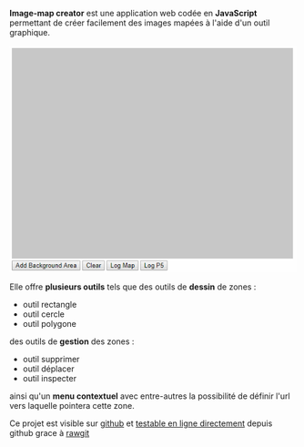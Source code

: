 **Image-map creator** est une application web codée en **JavaScript** permettant de créer facilement des images mapées à l'aide d'un outil graphique.

![demo gif](image-map-creator.gif)

Elle offre **plusieurs outils** tels que des outils de **dessin** de zones :

-   outil rectangle
-   outil cercle
-   outil polygone

des outils de **gestion** des zones :

-   outil supprimer
-   outil déplacer
-   outil inspecter

ainsi qu'un **menu contextuel** avec entre-autres la possibilité de définir l'url vers laquelle pointera cette zone.

Ce projet est visible sur [github](https://github.com/n-peugnet/image-map-creator) et [testable en ligne directement](https://rawgit.com/n-peugnet/image-map-creator/master/demos/) depuis github grace à [rawgit](https://rawgit.com/)